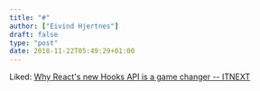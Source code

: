 ```yaml
---
title: "#"
author: ["Eivind Hjertnes"]
draft: false
type: "post"
date: 2018-11-22T05:49:29+01:00
---
```


Liked:
[Why
React's new Hooks API is a game changer -- ITNEXT](https://itnext.io/why-reacts-hooks-api-is-a-game-changer-8731c2b0a8c)
